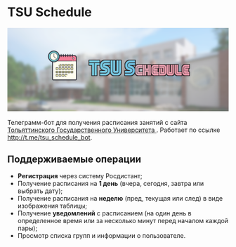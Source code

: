 # TSU Schedule
<p align="center">
  <img src="./data/images/cover.png" />
</p>

Телеграмм-бот для получения расписания занятий с сайта [Тольяттинского Государственного Университета ](https://www.tltsu.ru/upravlenie/educational-methodical-management/schedule/schedule-training-sessions-students-full-time-tuition/). Работает по ссылке http://t.me/tsu_schedule_bot.

## Поддерживаемые операции

- **Регистрация** через систему Росдистант;
- Получение расписания на **1 день** (вчера, сегодня, завтра или выбрать дату);
- Получение расписания на **неделю** (пред, текущая или след) в виде изображения таблицы;
- Получение **уведомлений** с расписанием (на один день в определенное время или за несколько минут перед началом каждой пары);
- Просмотр списка групп и информации о пользователе.
